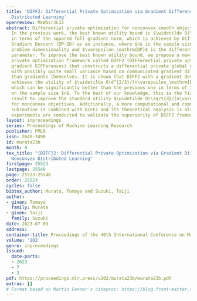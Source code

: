 ```yaml
---
title: 'DIFF2: Differential Private Optimization via Gradient Differences for Nonconvex
  Distributed Learning'
openreview: MxWGsrJL32
abstract: Differential private optimization for nonconvex smooth objective is considered.
  In the previous work, the best known utility bound is $\widetilde O(\sqrt{d}/(n\varepsilon_\mathrm{DP}))$
  in terms of the squared full gradient norm, which is achieved by Differential Private
  Gradient Descent (DP-GD) as an instance, where $n$ is the sample size, $d$ is the
  problem dimensionality and $\varepsilon_\mathrm{DP}$ is the differential privacy
  parameter. To improve the best known utility bound, we propose a new differential
  private optimization framework called DIFF2 (DIFFerential private optimization via
  gradient DIFFerences) that constructs a differential private global gradient estimator
  with possibly quite small variance based on communicated gradient differences rather
  than gradients themselves. It is shown that DIFF2 with a gradient descent subroutine
  achieves the utility of $\widetilde O(d^{2/3}/(n\varepsilon_\mathrm{DP})^{4/3})$,
  which can be significantly better than the previous one in terms of the dependence
  on the sample size $n$. To the best of our knowledge, this is the first fundamental
  result to improve the standard utility $\widetilde O(\sqrt{d}/(n\varepsilon_\mathrm{DP}))$
  for nonconvex objectives. Additionally, a more computational and communication efficient
  subroutine is combined with DIFF2 and its theoretical analysis is also given. Numerical
  experiments are conducted to validate the superiority of DIFF2 framework.
layout: inproceedings
series: Proceedings of Machine Learning Research
publisher: PMLR
issn: 2640-3498
id: murata23b
month: 0
tex_title: "{DIFF}2: Differential Private Optimization via Gradient Differences for
  Nonconvex Distributed Learning"
firstpage: 25523
lastpage: 25548
page: 25523-25548
order: 25523
cycles: false
bibtex_author: Murata, Tomoya and Suzuki, Taiji
author:
- given: Tomoya
  family: Murata
- given: Taiji
  family: Suzuki
date: 2023-07-03
address: 
container-title: Proceedings of the 40th International Conference on Machine Learning
volume: '202'
genre: inproceedings
issued:
  date-parts:
  - 2023
  - 7
  - 3
pdf: https://proceedings.mlr.press/v202/murata23b/murata23b.pdf
extras: []
# Format based on Martin Fenner's citeproc: https://blog.front-matter.io/posts/citeproc-yaml-for-bibliographies/
---
```

